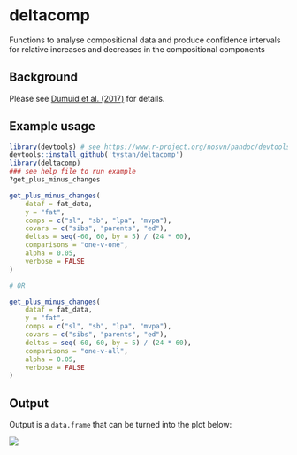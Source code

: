 # deltacomp
Functions to analyse compositional data and produce confidence intervals for relative increases and decreases in the compositional components

## Background
Please see [Dumuid et al. (2017)](https://doi.org/10.1177/0962280217710835) for details.

## Example usage

```R
library(devtools) # see https://www.r-project.org/nosvn/pandoc/devtools.html
devtools::install_github('tystan/deltacomp')
library(deltacomp)
### see help file to run example
?get_plus_minus_changes

get_plus_minus_changes(
    dataf = fat_data,
    y = "fat",
    comps = c("sl", "sb", "lpa", "mvpa"),
    covars = c("sibs", "parents", "ed"),
    deltas = seq(-60, 60, by = 5) / (24 * 60),
    comparisons = "one-v-one",
    alpha = 0.05,
    verbose = FALSE
)

# OR

get_plus_minus_changes(
    dataf = fat_data,
    y = "fat",
    comps = c("sl", "sb", "lpa", "mvpa"),
    covars = c("sibs", "parents", "ed"),
    deltas = seq(-60, 60, by = 5) / (24 * 60),
    comparisons = "one-v-all",
    alpha = 0.05,
    verbose = FALSE
)

```


## Output

Output is a `data.frame` that can be turned into the plot below:

![](https://github.com/tystan/deltacomp/blob/master/delta_comps.png)
